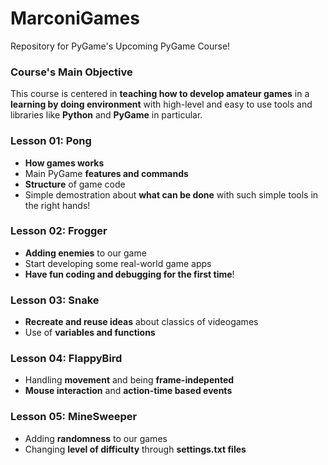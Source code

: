 # MarconiGames
Repository for PyGame's Upcoming PyGame Course!

### Course's Main Objective
This course is centered in **teaching how to develop amateur games** in a **learning
by doing environment** with high-level and easy to use tools and libraries like
**Python** and **PyGame** in particular.

### Lesson 01: Pong
- **How games works**
- Main PyGame **features and commands**
- **Structure** of game code
- Simple demostration about **what can be done** with such simple tools in the right hands!

### Lesson 02: Frogger
- **Adding enemies** to our game
- Start developing some real-world game apps
- **Have fun coding and debugging for the first time**!

### Lesson 03: Snake
- **Recreate and reuse ideas** about classics of videogames
- Use of **variables and functions**

### Lesson 04: FlappyBird
- Handling **movement** and being **frame-indepented**
- **Mouse interaction** and **action-time based events**

### Lesson 05: MineSweeper
- Adding **randomness** to our games
- Changing **level of difficulty** through **settings.txt files**

